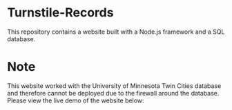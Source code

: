 # Turnstile-Records
This repository contains a website built with a Node.js framework and a SQL database.

# Note
This website worked with the University of Minnesota Twin Cities database and therefore cannot be deployed due to the firewall around the database.
Please view the live demo of the website below:
